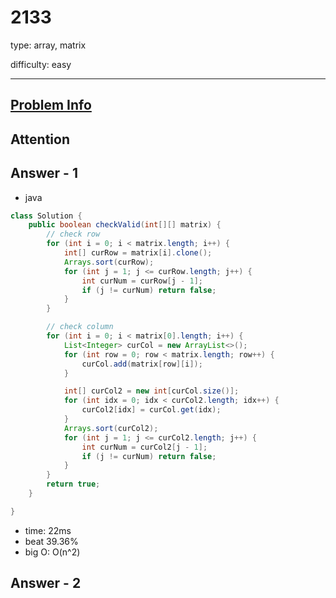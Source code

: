 
# 2133
type: array, matrix

difficulty: easy

---

## [Problem Info][problem_link]

## Attention

## Answer - 1

- java

```java
class Solution {
    public boolean checkValid(int[][] matrix) {
        // check row
        for (int i = 0; i < matrix.length; i++) {
            int[] curRow = matrix[i].clone();
            Arrays.sort(curRow);
            for (int j = 1; j <= curRow.length; j++) {
                int curNum = curRow[j - 1];
                if (j != curNum) return false;
            }
        }

        // check column
        for (int i = 0; i < matrix[0].length; i++) {
            List<Integer> curCol = new ArrayList<>();
            for (int row = 0; row < matrix.length; row++) {
                curCol.add(matrix[row][i]);
            }

            int[] curCol2 = new int[curCol.size()];
            for (int idx = 0; idx < curCol2.length; idx++) {
                curCol2[idx] = curCol.get(idx);
            }
            Arrays.sort(curCol2);
            for (int j = 1; j <= curCol2.length; j++) {
                int curNum = curCol2[j - 1];
                if (j != curNum) return false;
            }
        }
        return true;
    }

}
```
- time: 22ms
- beat 39.36%
- big O: O(n^2)

## Answer - 2

[problem_link]: https://leetcode-cn.com/problems/check-if-every-row-and-column-contains-all-numbers/

